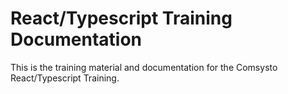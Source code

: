 # React/Typescript Training Documentation

This is the training material and documentation for the Comsysto React/Typescript Training.
